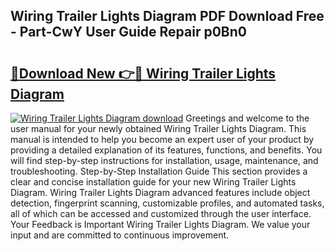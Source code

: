 ## Wiring Trailer Lights Diagram PDF Download Free - Part-CwY User Guide Repair p0Bn0

# <h2><a href="http://dfohty.blite.top/?on=Wiring+Trailer+Lights+Diagram">🔗Download New 👉🔴 Wiring Trailer Lights Diagram</a></h2>

[![Wiring Trailer Lights Diagram download](https://i.imgur.com/lujVjoI.png)](http://dfohty.blite.top/?on=Wiring+Trailer+Lights+Diagram)
Greetings and welcome to the user manual for your newly obtained Wiring Trailer Lights Diagram. This manual is intended to help you become an expert user of your product by providing a detailed explanation of its features, functions, and benefits. You will find step-by-step instructions for installation, usage, maintenance, and troubleshooting. Step-by-Step Installation Guide This section provides a clear and concise installation guide for your new Wiring Trailer Lights Diagram. Wiring Trailer Lights Diagram advanced features include object detection, fingerprint scanning, customizable profiles, and automated tasks, all of which can be accessed and customized through the user interface. Your Feedback is Important Wiring Trailer Lights Diagram. We value your input and are committed to continuous improvement.
